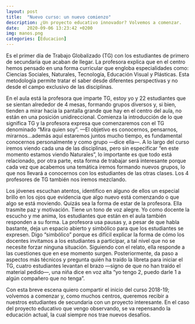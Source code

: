 ```yaml
---
layout: post
title:  "Nuevo curso: un nuevo comienzo"
description: ¿Un proyecto educativo innovador? Volvemos a comenzar.
date:   2020-09-06 13:23:42 +0200
img: manos.png
categories: [Educacion]
---
```


Es el primer día de Trabajo Globalizado (TG) con los estudiantes de primero de secundaria que acaban de llegar. La profesora explica que en el centro hemos pensado en una forma curricular que engloba especialidades como: Ciencias Sociales, Naturales, Tecnología, Educación Visual y Plásticas. Esta metodología permite tratar el saber desde diferentes perspectivas y no desde el campo exclusivo de las disciplinas.

En el aula está la profesora que imparte TG, estoy yo y 22 estudiantes que se sientan alrededor de 4 mesas, formando grupos diversos y, si bien, tienden a mirar hacia la pantalla grande que hay en el centro del aula, no están en una posición unidireccional. Comienza la introducción de lo que significa TG y la profesora expresa que comenzaremos con el TG denominado “Mira quien soy”.  —El objetivo es conocernos, pensarnos, mirarnos…además aquí estaremos juntos mucho tiempo, es fundamental conocernos personalmente y como grupo —dice ella—. A lo largo del curso iremos viendo cada una de las disciplinas, pero sin especificar “en este momento estamos viendo Naturales”, lo importante es que todo está relacionado, por otra parte, esta forma de trabajar será interesante porque cada vez que acabemos una temática iremos formando nuevos grupos, lo que nos llevará a conocernos con los estudiantes de las otras clases. Los 4 profesores de TG también nos iremos mezclando.

Los jóvenes escuchan atentos, identifico en alguno de ellos un especial brillo en los ojos que evidencia que algo nuevo está comenzando o que algo se está moviendo. Quizás sea la forma de estar de la profesora. Ella trasmite paz y motivación. Tiene un tono de voz alegre. Yo como docente la escucho y me anima, los estudiantes que están en el aula también responden a su forma. La profesora usa pausas y, a pesar de que habla bastante, deja un espacio abierto y simbólico para que los estudiantes se expresen. Digo “simbólico” porque es difícil explicar la forma de cómo los docentes invitamos a los estudiantes a participar, a tal nivel que no se necesite forzar ninguna situación. Siguiendo con el relato, ella responde a las cuestiones que en ese momento surgen. Posteriormente, da paso a aspectos más técnicos y pregunta quién ha traído la libreta para iniciar el TG, cuatro estudiantes levantan el brazo —signo de que no han traído el material pedido—, una niña dice en voz alta “yo tengo 2, puedo darle 1 a algún compañero que no tenga”.

Con esta breve escena quiero compartir el inicio del curso 2018-19; volvemos a comenzar y, como muchos centros, queremos recibir a nuestros estudiantes de secundaria con un proyecto interesante. En el caso del proyecto educativo que vengo observando, se va repensando la educación actual, la cual siempre nos trae nuevos desafíos.